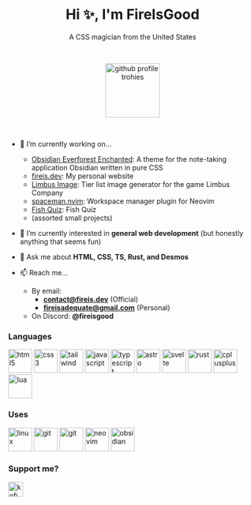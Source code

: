 <!---
FireIsGood/FireIsGood is a ✨ special ✨ repository because its `README.md` (this file) appears on your GitHub profile.
You can click the Preview link to take a look at your changes.
--->

<h1 align="center">Hi ✨, I'm FireIsGood</h1>
<p align="center">A CSS magician from the United States</p>

<br>

<p align="center">
  <a href="https://github.com/ryo-ma/github-profile-trophy">
    <img src="https://github-profile-trophy.vercel.app/?username=fireisgood&column=5&title=MultiLanguage,Commits,Stars,Issues,PullRequest" alt="github profile trohies" height="110" />
  </a>
</p>

<br>

- 🔭 I’m currently working on...
  - [Obsidian Everforest Enchanted](https://github.com/FireIsGood/obsidian-everforest): A theme for the note-taking application Obsidian written in pure CSS
  - [fireis.dev](https://github.com/FireIsGood/fireis.dev): My personal website
  - [Limbus Image](https://github.com/FireIsGood/limbus-image): Tier list image generator for the game Limbus Company
  - [spaceman.nvim](https://github.com/FireIsGood/spaceman.nvim): Workspace manager plugin for Neovim
  - [Fish Quiz](https://github.com/FireIsGood/fish-quiz): Fish Quiz
  - (assorted small projects)

- 🌱 I’m currently interested in **general web development** (but honestly anything that seems fun)

- 💬 Ask me about **HTML, CSS, TS, Rust, and Desmos**

- 📫 Reach me...
  - By email:
    - **contact@fireis.dev** (Official)
    - **fireisadequate@gmail.com** (Personal)
  - On Discord: **@fireisgood**

### Languages

<p>
  <a href="https://www.w3.org/html/" target="_blank" rel="noreferrer"><img src="https://skillicons.dev/icons?i=html&theme=light" alt="html5" width="48" height="48"/></a>
  <a href="https://www.w3schools.com/css/" target="_blank" rel="noreferrer"><img src="https://skillicons.dev/icons?i=css&theme=light" alt="css3" width="48" height="48"/></a>
  <a href="https://tailwindcss.com" target="_blank" rel="noreferrer"><img src="https://skillicons.dev/icons?i=tailwind&theme=light" alt="tailwind" width="48" height="48"/></a>
  <a href="https://developer.mozilla.org/en-US/docs/Web/JavaScript" target="_blank" rel="noreferrer"><img src="https://skillicons.dev/icons?i=js&theme=light" alt="javascript" width="48" height="48"/></a>
  <a href="https://www.typescriptlang.org/" target="_blank" rel="noreferrer"><img src="https://skillicons.dev/icons?i=ts&theme=light" alt="typescript" width="48" height="48"/></a>
  <a href="https://astro.build/" target="_blank" rel="noreferrer"><img src="https://skillicons.dev/icons?i=astro&theme=light" alt="astro" width="48" height="48"/></a>
  <a href="https://svelte.dev" target="_blank" rel="noreferrer"><img src="https://skillicons.dev/icons?i=svelte&theme=light" alt="svelte" width="48" height="48"/></a>
  <a href="https://www.rust-lang.org" target="_blank" rel="noreferrer"><img src="https://skillicons.dev/icons?i=rust&theme=light" alt="rust" width="48" height="48"/></a>
  <a href="https://www.w3schools.com/cpp/" target="_blank" rel="noreferrer"><img src="https://skillicons.dev/icons?i=cpp&theme=light" alt="cplusplus" width="48" height="48"/></a>
  <a href="https://www.lua.org/" target="_blank" rel="noreferrer"><img src="https://skillicons.dev/icons?i=lua&theme=light" alt="lua" width="48" height="48"/></a>
</p>

### Uses

<p>
  <a href="https://www.linux.org/" target="_blank" rel="noreferrer"><img src="https://skillicons.dev/icons?i=linux&theme=light" alt="linux" width="48" height="48"/></a>
  <a href="https://git-scm.com/" target="_blank" rel="noreferrer"><img src="https://skillicons.dev/icons?i=git&theme=light" alt="git" width="48" height="48"/></a>
  <a href="https://github.com/" target="_blank" rel="noreferrer"><img src="https://skillicons.dev/icons?i=github&theme=light" alt="git" width="48" height="48"/></a>
  <a href="https://neovim.io/" target="_blank" rel="noreferrer"><img src="https://skillicons.dev/icons?i=neovim&theme=light" alt="neovim" width="48" height="48"/></a>
  <a href="https://obsidian.md" target="_blank" rel="noreferrer"><img src="https://skillicons.dev/icons?i=obsidian&theme=light" alt="obsidian" width="48" height="48"/></a>
</p>

### Support me?

<a href="https://ko-fi.com/fireisgood"><img align="left" src="https://cdn.ko-fi.com/cdn/kofi3.png?v=3" height="30" alt="kofi link" /></a>
